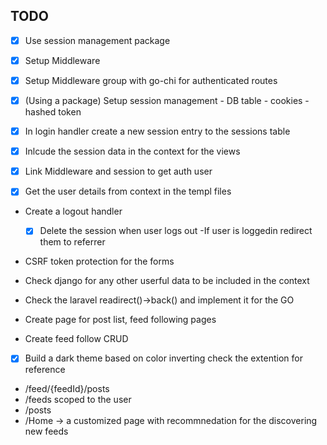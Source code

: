 ## TODO
-[x] Use session management package
- [x] Setup Middleware
- [x] Setup Middleware group with go-chi for authenticated routes
- [x] (Using a package) Setup session management - DB table - cookies - hashed token 
- [x] In login handler create a new session entry to the sessions table
- [x] Inlcude the session data in the context for the views
- [x] Link Middleware and session to get auth user

-[x] Get the user details from context in the templ files
- Create a logout handler
    - [x] Delete the session when user logs out
    -If user is loggedin redirect them to referrer

- CSRF token protection for the forms
- Check django for any other userful data to be included in the context
- Check the laravel readirect()->back() and implement it for the GO

- Create page for post list, feed following pages
- Create feed follow CRUD
-[x] Build a dark theme based on color inverting check the extention for reference
- /feed/{feedId}/posts
- /feeds scoped to the user
- /posts
- /Home -> a customized page with recommnedation for the discovering new feeds

